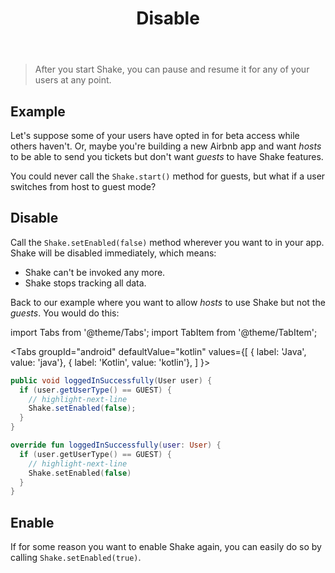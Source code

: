 ﻿---
id: disable
title: Disable
---

>After you start Shake, you can pause and resume it for any of your users at any point.

## Example

Let's suppose some of your users have opted in for beta access while others haven't.
Or, maybe you're building a new Airbnb app and want *hosts* to be able to send you tickets
but don't want *guests* to have Shake features.

You could never call the `Shake.start()` method for guests, but what if a user switches from host to guest mode?

## Disable
Call the `Shake.setEnabled(false)` method wherever you want to in your app. Shake will be disabled immediately, which means:

* Shake can't be invoked any more.
* Shake stops tracking all data.

Back to our example where you want to allow *hosts* to use Shake but not the *guests*. You would do this:

import Tabs from '@theme/Tabs';
import TabItem from '@theme/TabItem';

<Tabs
  groupId="android"
  defaultValue="kotlin"
  values={[
    { label: 'Java', value: 'java'},
    { label: 'Kotlin', value: 'kotlin'},
  ]
}>

<TabItem value="java">

```java title="App.java"
public void loggedInSuccessfully(User user) {
  if (user.getUserType() == GUEST) {
    // highlight-next-line
    Shake.setEnabled(false);
  }
}
```

</TabItem>

<TabItem value="kotlin">

```kotlin title="App.kt"
override fun loggedInSuccessfully(user: User) {
  if (user.getUserType() == GUEST) {
    // highlight-next-line
    Shake.setEnabled(false)
  }
}
```

</TabItem>
</Tabs>

## Enable
If for some reason you want to enable Shake again, you can easily do so by calling `Shake.setEnabled(true)`.
